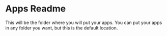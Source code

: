 # Apps Readme

This will be the folder where you will put your apps. You can put your apps in any folder you want, but this is the default location.
